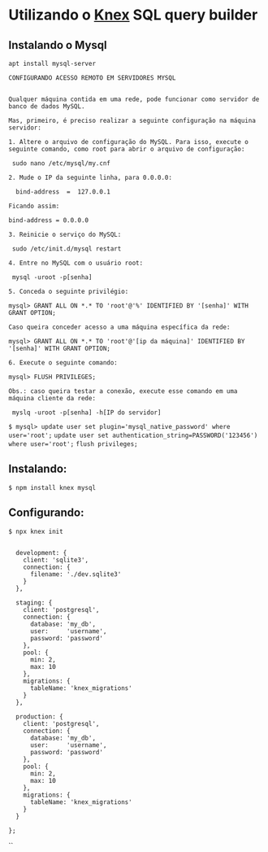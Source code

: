 # Utilizando o [Knex](http://knexjs.org/) SQL query builder

## Instalando o Mysql
`apt install mysql-server`
```
CONFIGURANDO ACESSO REMOTO EM SERVIDORES MYSQL


Qualquer máquina contida em uma rede, pode funcionar como servidor de banco de dados MySQL.

Mas, primeiro, é preciso realizar a seguinte configuração na máquina servidor:

1. Altere o arquivo de configuração do MySQL. Para isso, execute o seguinte comando, como root para abrir o arquivo de configuração:

 sudo nano /etc/mysql/my.cnf

2. Mude o IP da seguinte linha, para 0.0.0.0:

  bind-address  =  127.0.0.1

Ficando assim:

bind-address = 0.0.0.0

3. Reinicie o serviço do MySQL:

 sudo /etc/init.d/mysql restart

4. Entre no MySQL com o usuário root:

 mysql -uroot -p[senha]

5. Conceda o seguinte privilégio:

mysql> GRANT ALL ON *.* TO 'root'@'%' IDENTIFIED BY '[senha]' WITH GRANT OPTION;

Caso queira conceder acesso a uma máquina específica da rede:

mysql> GRANT ALL ON *.* TO 'root'@'[ip da máquina]' IDENTIFIED BY '[senha]' WITH GRANT OPTION;

6. Execute o seguinte comando:

mysql> FLUSH PRIVILEGES;

Obs.: caso queira testar a conexão, execute esse comando em uma máquina cliente da rede:

 myslq -uroot -p[senha] -h[IP do servidor]

```
`$ mysql> update user set plugin='mysql_native_password' where user='root';`
`update user set authentication_string=PASSWORD('123456') where user='root';`
`flush privileges;`


## Instalando:
 `$ npm install knex mysql`

## Configurando:
`$ npx knex init`

```module.exports = {

  development: {
    client: 'sqlite3',
    connection: {
      filename: './dev.sqlite3'
    }
  },

  staging: {
    client: 'postgresql',
    connection: {
      database: 'my_db',
      user:     'username',
      password: 'password'
    },
    pool: {
      min: 2,
      max: 10
    },
    migrations: {
      tableName: 'knex_migrations'
    }
  },

  production: {
    client: 'postgresql',
    connection: {
      database: 'my_db',
      user:     'username',
      password: 'password'
    },
    pool: {
      min: 2,
      max: 10
    },
    migrations: {
      tableName: 'knex_migrations'
    }
  }

};
```

``